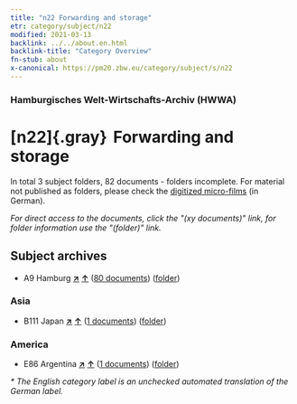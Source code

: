 ```yaml
---
title: "n22 Forwarding and storage"
etr: category/subject/n22
modified: 2021-03-13
backlink: ../../about.en.html
backlink-title: "Category Overview"
fn-stub: about
x-canonical: https://pm20.zbw.eu/category/subject/s/n22
---
```


### Hamburgisches Welt-Wirtschafts-Archiv (HWWA)
# [n22]{.gray}&#8201; Forwarding and storage&#160; 





In total 3 subject folders, 82 documents - folders incomplete.
For material not published as folders, please check the [digitized micro-films](/film/h1_sh.de.html) (in German).

_For direct access to the documents, click the "(xy documents)" link, for folder information use the "(folder)" link._

## Subject archives


- A9 Hamburg [**&nearr;**](../../../geo/i/140905/about.en.html "Hamburg (all folders)") [**&uarr;**](../../../geo/about.en.html#A9 "Country category system") (<a href="https://pm20.zbw.eu/dfgview/sh/140905,145303" title="about: Hamburg : Forwarding and storage" target="_blank">80 documents</a>) ([folder](../../../../folder/sh/1409xx/140905/1453xx/145303/about.en.html))

### Asia

- B111 Japan [**&nearr;**](../../../geo/i/141272/about.en.html "Japan (all folders)") [**&uarr;**](../../../geo/about.en.html#B111 "Country category system") (<a href="https://pm20.zbw.eu/dfgview/sh/141272,145303" title="about: Japan : Forwarding and storage" target="_blank">1 documents</a>) ([folder](../../../../folder/sh/1412xx/141272/1453xx/145303/about.en.html))

### America

- E86 Argentina [**&nearr;**](../../../geo/i/141692/about.en.html "Argentina (all folders)") [**&uarr;**](../../../geo/about.en.html#E86 "Country category system") (<a href="https://pm20.zbw.eu/dfgview/sh/141692,145303" title="about: Argentina : Forwarding and storage" target="_blank">1 documents</a>) ([folder](../../../../folder/sh/1416xx/141692/1453xx/145303/about.en.html))


_* The English category label is an unchecked automated translation of the German label._

